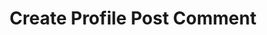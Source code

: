 ---
title: Create Profile Post Comment
excerpt: |-
  Create a new profile post comment.

  Required scopes:
  + **post**
api:
  file: forum.json
  operationId: ProfilePosts.Comments.Create
hidden: false
---